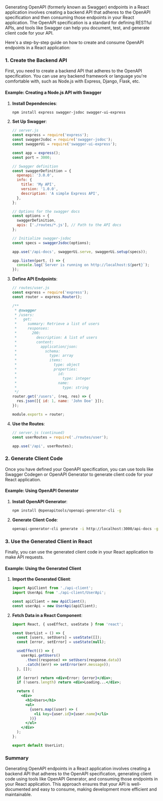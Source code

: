 Generating OpenAPI (formerly known as Swagger) endpoints in a React application involves creating a backend API that adheres to the OpenAPI specification and then consuming those endpoints in your React application. The OpenAPI specification is a standard for defining RESTful APIs, and tools like Swagger can help you document, test, and generate client code for your API.

Here's a step-by-step guide on how to create and consume OpenAPI endpoints in a React application:

### 1. Create the Backend API

First, you need to create a backend API that adheres to the OpenAPI specification. You can use any backend framework or language you're comfortable with, such as Node.js with Express, Django, Flask, etc.

#### **Example: Creating a Node.js API with Swagger**

1. **Install Dependencies**:
   ```bash
   npm install express swagger-jsdoc swagger-ui-express
   ```

2. **Set Up Swagger**:
   ```js
   // server.js
   const express = require('express');
   const swaggerJsdoc = require('swagger-jsdoc');
   const swaggerUi = require('swagger-ui-express');

   const app = express();
   const port = 3000;

   // Swagger definition
   const swaggerDefinition = {
     openapi: '3.0.0',
     info: {
       title: 'My API',
       version: '1.0.0',
       description: 'A simple Express API',
     },
   };

   // Options for the swagger docs
   const options = {
     swaggerDefinition,
     apis: ['./routes/*.js'], // Path to the API docs
   };

   // Initialize swagger-jsdoc
   const specs = swaggerJsdoc(options);

   app.use('/api-docs', swaggerUi.serve, swaggerUi.setup(specs));

   app.listen(port, () => {
     console.log(`Server is running on http://localhost:${port}`);
   });
   ```

3. **Define API Endpoints**:
   ```js
   // routes/user.js
   const express = require('express');
   const router = express.Router();

   /**
    * @swagger
    * /users:
    *   get:
    *     summary: Retrieve a list of users
    *     responses:
    *       200:
    *         description: A list of users
    *         content:
    *           application/json:
    *             schema:
    *               type: array
    *               items:
    *                 type: object
    *                 properties:
    *                   id:
    *                     type: integer
    *                   name:
    *                     type: string
    */
   router.get('/users', (req, res) => {
     res.json([{ id: 1, name: 'John Doe' }]);
   });

   module.exports = router;
   ```

4. **Use the Routes**:
   ```js
   // server.js (continued)
   const userRoutes = require('./routes/user');

   app.use('/api', userRoutes);
   ```

### 2. Generate Client Code

Once you have defined your OpenAPI specification, you can use tools like Swagger Codegen or OpenAPI Generator to generate client code for your React application.

#### **Example: Using OpenAPI Generator**

1. **Install OpenAPI Generator**:
   ```bash
   npm install @openapitools/openapi-generator-cli -g
   ```

2. **Generate Client Code**:
   ```bash
   openapi-generator-cli generate -i http://localhost:3000/api-docs -g javascript -o ./api-client
   ```

### 3. Use the Generated Client in React

Finally, you can use the generated client code in your React application to make API requests.

#### **Example: Using the Generated Client**

1. **Import the Generated Client**:
   ```jsx
   import ApiClient from './api-client';
   import UserApi from './api-client/UserApi';

   const apiClient = new ApiClient();
   const userApi = new UserApi(apiClient);
   ```

2. **Fetch Data in a React Component**:
   ```jsx
   import React, { useEffect, useState } from 'react';

   const UserList = () => {
     const [users, setUsers] = useState([]);
     const [error, setError] = useState(null);

     useEffect(() => {
       userApi.getUsers()
         .then((response) => setUsers(response.data))
         .catch((err) => setError(err.message));
     }, []);

     if (error) return <div>Error: {error}</div>;
     if (!users.length) return <div>Loading...</div>;

     return (
       <div>
         <h1>Users</h1>
         <ul>
           {users.map((user) => (
             <li key={user.id}>{user.name}</li>
           ))}
         </ul>
       </div>
     );
   };

   export default UserList;
   ```

### Summary

Generating OpenAPI endpoints in a React application involves creating a backend API that adheres to the OpenAPI specification, generating client code using tools like OpenAPI Generator, and consuming those endpoints in your React application. This approach ensures that your API is well-documented and easy to consume, making development more efficient and maintainable.
